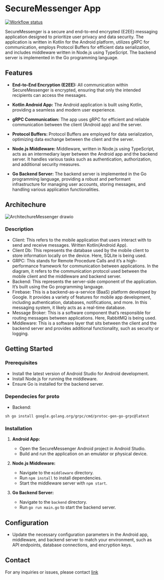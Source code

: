 # SecureMessenger App

[![Workflow status](https://github.com/fury-dev/erp/actions/workflows/actions.yaml/badge.svg?branch=master)](https://github.com/fury-dev/erp/actions/workflows/actions.yaml)


SecureMessenger is a secure and end-to-end encrypted (E2EE) messaging application designed to prioritize user privacy and data security. The application is written in Kotlin for the Android platform, utilizes gRPC for communication, employs Protocol Buffers for efficient data serialization, and includes middleware written in Node.js using TypeScript. The backend server is implemented in the Go programming language.

## Features

- **End-to-End Encryption (E2EE):** All communication within SecureMessenger is encrypted, ensuring that only the intended recipients can access the messages.

- **Kotlin Android App:** The Android application is built using Kotlin, providing a seamless and modern user experience.

- **gRPC Communication:** The app uses gRPC for efficient and reliable communication between the client (Android app) and the server.

- **Protocol Buffers:** Protocol Buffers are employed for data serialization, optimizing data exchange between the client and the server.

- **Node.js Middleware:** Middleware, written in Node.js using TypeScript, acts as an intermediary layer between the Android app and the backend server. It handles various tasks such as authentication, authorization, and additional security measures.

- **Go Backend Server:** The backend server is implemented in the Go programming language, providing a robust and performant infrastructure for managing user accounts, storing messages, and handling various application functionalities.

## Architechure
![ArchitechureMessenger drawio](https://github.com/fury-r/messenger/assets/79844581/b7b883e2-87a6-4097-b6ff-25aee1cd5c3b)
### Description
- Client: This refers to the mobile application that users interact with to send and receive messages. Written Kotlin(Android App).
- Client Db: This represents the database used by the mobile client to store information locally on the device. Here, SQLite is being used.
- GRPC: This stands for Remote Procedure Calls and it’s a high-performance framework for communication between applications. In the diagram, it  refers to the communication protocol used between the mobile client and the middleware and backend server.
- Backend: This represents the server-side component of the application. It’s built using the Go programming language.
- Firebase: This is a backend-as-a-service (BaaS) platform developed by Google. It provides a variety of features for mobile app development, including authentication, databases, notifications, and more. In this messaging system, it likely acts as a real-time database.
- Message Broker: This is a software component that’s responsible for routing messages between applications. Here, RabbitMQ is being used.
- Middleware: This is a software layer that sits between the client and the backend server and provides additional functionality, such as security or logging.


## Getting Started

### Prerequisites

- Install the latest version of Android Studio for Android development.
- Install Node.js for running the middleware.
- Ensure Go is installed for the backend server.

### Dependecies for proto
- Backend:

``sh
 go install google.golang.org/grpc/cmd/protoc-gen-go-grpc@latest
``


### Installation

1. **Android App:**
   - Open the SecureMessenger Android project in Android Studio.
   - Build and run the application on an emulator or physical device.

2. **Node.js Middleware:**
   - Navigate to the `middleware` directory.
   - Run `npm install` to install dependencies.
   - Start the middleware server with `npm start`.

3. **Go Backend Server:**
   - Navigate to the `backend` directory.
   - Run `go run main.go` to start the backend server.


## Configuration

- Update the necessary configuration parameters in the Android app, middleware, and backend server to match your environment, such as API endpoints, database connections, and encryption keys.

## Contact

For any inquiries or issues, please contact [link](https://github.com/fury-r)